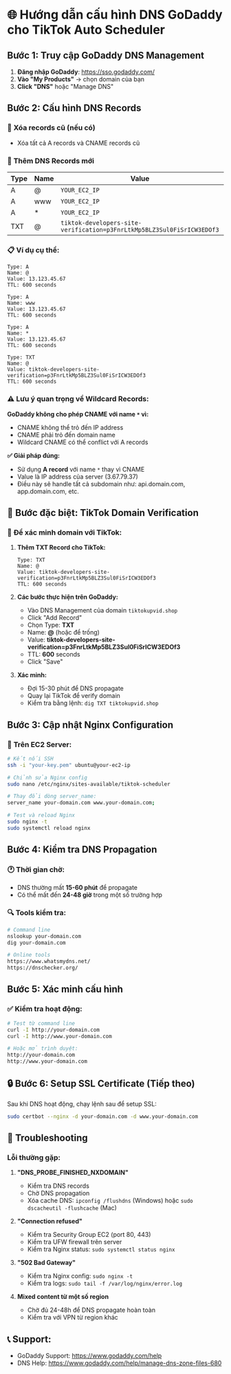 # 🌐 Hướng dẫn cấu hình DNS GoDaddy cho TikTok Auto Scheduler

## Bước 1: Truy cập GoDaddy DNS Management

1. **Đăng nhập GoDaddy**: https://sso.godaddy.com/
2. **Vào "My Products"** → chọn domain của bạn
3. **Click "DNS"** hoặc "Manage DNS"

## Bước 2: Cấu hình DNS Records

### 🎯 **Xóa records cũ (nếu có)**
- Xóa tất cả A records và CNAME records cũ

### 📝 **Thêm DNS Records mới**

| Type | Name | Value | TTL |
|------|------|-------|-----|
| A | @ | `YOUR_EC2_IP` | 600 |
| A | www | `YOUR_EC2_IP` | 600 |
| A | * | `YOUR_EC2_IP` | 600 |
| TXT | @ | `tiktok-developers-site-verification=p3FnrLtkMp5BLZ3Sul0FiSrICW3EDOf3` | 600 |

### 📋 **Ví dụ cụ thể:**
```
Type: A
Name: @
Value: 13.123.45.67
TTL: 600 seconds

Type: A  
Name: www
Value: 13.123.45.67
TTL: 600 seconds

Type: A
Name: *
Value: 13.123.45.67
TTL: 600 seconds

Type: TXT
Name: @
Value: tiktok-developers-site-verification=p3FnrLtkMp5BLZ3Sul0FiSrICW3EDOf3
TTL: 600 seconds
```

### ⚠️ **Lưu ý quan trọng về Wildcard Records:**

**GoDaddy không cho phép CNAME với name `*` vì:**
- CNAME không thể trỏ đến IP address
- CNAME phải trỏ đến domain name
- Wildcard CNAME có thể conflict với A records

**✅ Giải pháp đúng:**
- Sử dụng **A record** với name `*` thay vì CNAME
- Value là IP address của server (3.67.79.37)
- Điều này sẽ handle tất cả subdomain như: api.domain.com, app.domain.com, etc.

## 🎯 **Bước đặc biệt: TikTok Domain Verification**

### 📱 **Để xác minh domain với TikTok:**

1. **Thêm TXT Record cho TikTok:**
   ```
   Type: TXT
   Name: @
   Value: tiktok-developers-site-verification=p3FnrLtkMp5BLZ3Sul0FiSrICW3EDOf3
   TTL: 600 seconds
   ```

2. **Các bước thực hiện trên GoDaddy:**
   - Vào DNS Management của domain `tiktokupvid.shop`
   - Click "Add Record"
   - Chọn Type: **TXT**
   - Name: **@** (hoặc để trống)
   - Value: **tiktok-developers-site-verification=p3FnrLtkMp5BLZ3Sul0FiSrICW3EDOf3**
   - TTL: **600** seconds
   - Click "Save"

3. **Xác minh:**
   - Đợi 15-30 phút để DNS propagate
   - Quay lại TikTok để verify domain
   - Kiểm tra bằng lệnh: `dig TXT tiktokupvid.shop`

## Bước 3: Cập nhật Nginx Configuration

### 🔧 **Trên EC2 Server:**
```bash
# Kết nối SSH
ssh -i "your-key.pem" ubuntu@your-ec2-ip

# Chỉnh sửa Nginx config
sudo nano /etc/nginx/sites-available/tiktok-scheduler

# Thay đổi dòng server_name:
server_name your-domain.com www.your-domain.com;

# Test và reload Nginx
sudo nginx -t
sudo systemctl reload nginx
```

## Bước 4: Kiểm tra DNS Propagation

### 🕐 **Thời gian chờ:**
- DNS thường mất **15-60 phút** để propagate
- Có thể mất đến **24-48 giờ** trong một số trường hợp

### 🔍 **Tools kiểm tra:**
```bash
# Command line
nslookup your-domain.com
dig your-domain.com

# Online tools
https://www.whatsmydns.net/
https://dnschecker.org/
```

## Bước 5: Xác minh cấu hình

### ✅ **Kiểm tra hoạt động:**
```bash
# Test từ command line
curl -I http://your-domain.com
curl -I http://www.your-domain.com

# Hoặc mở trình duyệt:
http://your-domain.com
http://www.your-domain.com
```

## 🔒 **Bước 6: Setup SSL Certificate (Tiếp theo)**

Sau khi DNS hoạt động, chạy lệnh sau để setup SSL:
```bash
sudo certbot --nginx -d your-domain.com -d www.your-domain.com
```

## 🚨 **Troubleshooting**

### **Lỗi thường gặp:**

1. **"DNS_PROBE_FINISHED_NXDOMAIN"**
   - Kiểm tra DNS records
   - Chờ DNS propagation
   - Xóa cache DNS: `ipconfig /flushdns` (Windows) hoặc `sudo dscacheutil -flushcache` (Mac)

2. **"Connection refused"**
   - Kiểm tra Security Group EC2 (port 80, 443)
   - Kiểm tra UFW firewall trên server
   - Kiểm tra Nginx status: `sudo systemctl status nginx`

3. **"502 Bad Gateway"**
   - Kiểm tra Nginx config: `sudo nginx -t`
   - Kiểm tra logs: `sudo tail -f /var/log/nginx/error.log`

4. **Mixed content từ một số region**
   - Chờ đủ 24-48h để DNS propagate hoàn toàn
   - Kiểm tra với VPN từ region khác

## 📞 **Support:**
- GoDaddy Support: https://www.godaddy.com/help
- DNS Help: https://www.godaddy.com/help/manage-dns-zone-files-680
